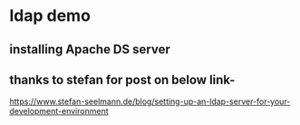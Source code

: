 # ldap demo
## installing Apache DS server
## thanks to stefan for post on below link-

https://www.stefan-seelmann.de/blog/setting-up-an-ldap-server-for-your-development-environment

